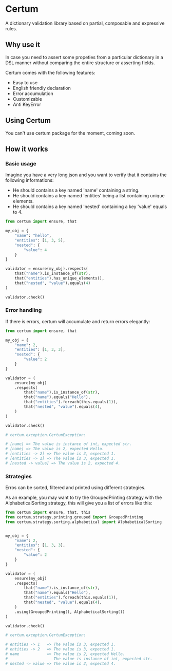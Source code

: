 # Certum

A dictionary validation library based on partial, composable and expressive rules.

## Why use it

In case you need to assert some propeties from a particular dictionary in a DSL manner without comparing the entire structure or asserting fields.

Certum comes with the following features:
- Easy to use
- English friendly declaration
- Error accumulation
- Customizable
- Anti KeyError

## Using Certum

You can't use certum package for the moment, coming soon.

## How it works

### Basic usage

Imagine you have a very long json and you want to verify that it contains the following informations:
- He should contains a key named 'name' containing a string.
- He should contains a key named 'entities' being a list containing unique elements.
- He should contains a key named 'nested' containing a key 'value' equals to 4.

```python
from certum import ensure, that

my_obj = {
    "name": "hello",
    "entities": [1, 3, 5],
    "nested": {
        "value": 4
    }
}

validator = ensure(my_obj).respects(
    that("name").is_instance_of(str),
    that("entities").has_unique_elements(),
    that("nested", "value").equals(4)
)

validator.check()
```

### Error handling

If there is errors, certum will accumulate and return errors elegantly:

```python
from certum import ensure, that

my_obj = {
    "name": 2,
    "entities": [1, 3, 3],
    "nested": {
        "value": 2
    }
}

validator = (
    ensure(my_obj)
    .respects(
        that("name").is_instance_of(str),
        that("name").equals("Hello"),
        that("entities").foreach(this.equals(1)),
        that("nested", "value").equals(4),
    )
)

validator.check()

# certum.exception.CertumException: 

# [name] => The value is instance of int, expected str.
# [name] => The value is 2, expected Hello.
# [entities -> 2] => The value is 3, expected 1.
# [entities -> 1] => The value is 3, expected 1.
# [nested -> value] => The value is 2, expected 4.
```

### Strategies

Erros can be sorted, filtered and printed using different strategies.

As an example, you may want to try the GroupedPrinting strategy with the AlphabeticalSorting strategy, this will give you a list of errors like this:

```python
from certum import ensure, that, this
from certum.strategy.printing.grouped import GroupedPrinting
from certum.strategy.sorting.alphabetical import AlphabeticalSorting


my_obj = {
    "name": 2,
    "entities": [1, 3, 3],
    "nested": {
        "value": 2
    }
}

validator = (
    ensure(my_obj)
    .respects(
        that("name").is_instance_of(str),
        that("name").equals("Hello"),
        that("entities").foreach(this.equals(1)),
        that("nested", "value").equals(4),
    )
    .using(GroupedPrinting(), AlphabeticalSorting())
)

validator.check()

# certum.exception.CertumException: 

# entities -> 1   => The value is 3, expected 1.
# entities -> 2   => The value is 3, expected 1.
# name            => The value is 2, expected Hello.
#                    The value is instance of int, expected str.
# nested -> value => The value is 2, expected 4.
```
